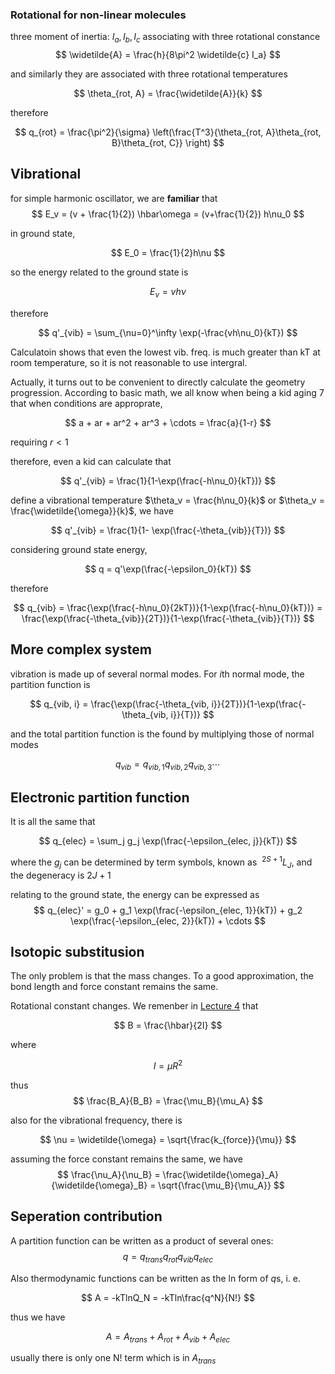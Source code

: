 ### Rotational for non-linear molecules

three moment of inertia: $I_a, I_b, I_c$ associating with three rotational constance
$$
\widetilde{A} = \frac{h}{8\pi^2 \widetilde{c} I_a}
$$

and similarly they are associated with three rotational temperatures

$$
\theta_{rot, A} = \frac{\widetilde{A}}{k}
$$

therefore

$$
q_{rot} = \frac{\pi^2}{\sigma} \left(\frac{T^3}{\theta_{rot, A}\theta_{rot, B}\theta_{rot, C}} \right)
$$

## Vibrational 

for simple harmonic oscillator, we are **familiar** that 
$$
E_v = (v + \frac{1}{2}) \hbar\omega = (v+\frac{1}{2}) h\nu_0
$$

in ground state, 

$$
E_0 = \frac{1}{2}h\nu
$$

so the energy related to the ground state is 

$$
E_v = vh\nu
$$

therefore

$$
q'_{vib} = \sum_{\nu=0}^\infty \exp(-\frac{vh\nu_0}{kT})
$$

Calculatoin shows that even the lowest vib. freq. is much greater than kT at room temperature, so it is not reasonable to use intergral.

Actually, it turns out to be convenient to directly calculate the geometry progression. According to basic math, we all know when being a kid aging 7 that when conditions are approprate,

$$
a + ar + ar^2 + ar^3 + \cdots = \frac{a}{1-r}
$$

requiring $r < 1$

therefore, even a kid can calculate that

$$
q'_{vib} = \frac{1}{1-\exp(\frac{-h\nu_0}{kT})}
$$

define a vibrational temperature $\theta_v = \frac{h\nu_0}{k}$ or $\theta_v = \frac{\widetilde{\omega}}{k}$, we have

$$
q'_{vib} = \frac{1}{1- \exp(\frac{-\theta_{vib}}{T})}
$$

considering ground state energy, 

$$
q = q'\exp(\frac{-\epsilon_0}{kT})
$$

therefore

$$
q_{vib} = \frac{\exp(\frac{-h\nu_0}{2kT})}{1-\exp(\frac{-h\nu_0}{kT})} = \frac{\exp(\frac{-\theta_{vib}}{2T})}{1-\exp(\frac{-\theta_{vib}}{T})}
$$

## More complex system

vibration is made up of several normal modes. For $i$th normal mode, the partition function is 

$$
q_{vib, i} = \frac{\exp(\frac{-\theta_{vib, i}}{2T})}{1-\exp(\frac{-\theta_{vib, i}}{T})}
$$

and the total partition function is the found by multiplying those of normal modes

$$
q_{vib} = q_{vib, 1} q_{vib, 2} q_{vib, 3} \cdots
$$

## Electronic partition function

It is all the same that 

$$
q_{elec} = \sum_j g_j \exp(\frac{-\epsilon_{elec, j}}{kT})
$$

where the $g_j$ can be determined by term symbols, known as $~^{2S+1}L_J$, and the degeneracy is $2J+1$

relating to the ground state, the energy can be expressed as
$$
q_{elec}' = g_0 + g_1 \exp(\frac{-\epsilon_{elec, 1}}{kT}) + g_2 \exp(\frac{-\epsilon_{elec, 2}}{kT}) + \cdots
$$

## Isotopic substitusion 

The only problem is that the mass changes. To a good approximation, the bond length and force constant remains the same.

Rotational constant changes. We remenber in [Lecture 4](4.md) that

$$
B = \frac{\hbar}{2I}
$$

where

$$
I = \mu R^2
$$

thus
$$
\frac{B_A}{B_B} = \frac{\mu_B}{\mu_A}
$$

also for the vibrational frequency, there is

$$
\nu = \widetilde{\omega} = \sqrt{\frac{k_{force}}{\mu}}
$$

assuming the force constant remains the same, we have
$$
\frac{\nu_A}{\nu_B} = \frac{\widetilde{\omega}_A}{\widetilde{\omega}_B} = \sqrt{\frac{\mu_B}{\mu_A}}
$$

## Seperation contribution 

A partition function can be written as a product of several ones:
$$
q = q_{trans} q_{rot} q_{vib} q_{elec}
$$

Also thermodynamic functions can be written as the ln form of $q$s, i. e.

$$
A = -kTlnQ_N = -kTln\frac{q^N}{N!}
$$

thus we have

$$
A = A_{trans} + A_{rot} + A_{vib} + A_{elec}
$$

usually there is only one N! term which is in $A_{trans}$

